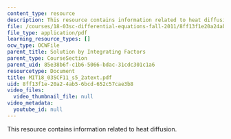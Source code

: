 ```yaml
---
content_type: resource
description: This resource contains information related to heat diffusion.
file: /courses/18-03sc-differential-equations-fall-2011/8ff13f1e20a24ab56bcd652c57cae3b8_MIT18_03SCF11_s5_2atext.pdf
file_type: application/pdf
learning_resource_types: []
ocw_type: OCWFile
parent_title: Solution by Integrating Factors
parent_type: CourseSection
parent_uid: 85e38b6f-c1b6-5066-bdac-31cdc301c1a6
resourcetype: Document
title: MIT18_03SCF11_s5_2atext.pdf
uid: 8ff13f1e-20a2-4ab5-6bcd-652c57cae3b8
video_files:
  video_thumbnail_file: null
video_metadata:
  youtube_id: null
---
```

This resource contains information related to heat diffusion.